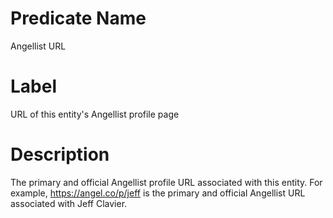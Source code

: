 # Predicate Name
Angellist URL

# Label
URL of this entity's Angellist profile page

# Description
The primary and official Angellist profile URL associated with this entity. For example, https://angel.co/p/jeff is the primary and official Angellist URL associated with Jeff Clavier.